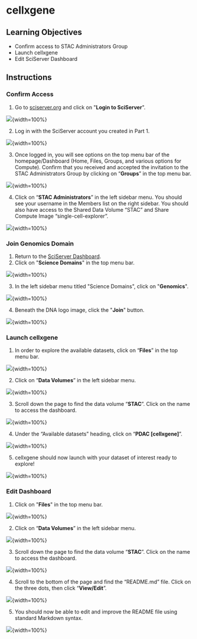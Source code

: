 


# cellxgene

## Learning Objectives
- Confirm access to STAC Administrators Group
- Launch cellxgene
- Edit SciServer Dashboard

## Instructions

### Confirm Access

1. Go to [sciserver.org](https://sciserver.org) and click on "**Login to SciServer**".

![](resources/images/03-cellxgene_files/figure-docx//16jh1ov1PyRyPKMTJ7ROiEyNm1B5KxdQlYQovVBCYesk_g25a5f9f2e31_0_6.png){width=100%}

2. Log in with the SciServer account you created in Part 1.

![](resources/images/03-cellxgene_files/figure-docx//16jh1ov1PyRyPKMTJ7ROiEyNm1B5KxdQlYQovVBCYesk_g25a5f9f2e31_0_11.png){width=100%}

3. Once logged in, you will see options on the top menu bar of the homepage/Dashboard (Home, Files, Groups, and various options for Compute). Confirm that you received and accepted the invitation to the STAC Administrators Group by clicking on “**Groups**” in the top menu bar.

![](resources/images/03-cellxgene_files/figure-docx//16jh1ov1PyRyPKMTJ7ROiEyNm1B5KxdQlYQovVBCYesk_g25a5f9f2e31_0_18.png){width=100%}

4. Click on “**STAC Administrators**” in the left sidebar menu. You should see your username in the Members list on the right sidebar. You should also have access to the Shared Data Volume “STAC” and Share Compute Image “single-cell-explorer”.     

![](resources/images/03-cellxgene_files/figure-docx//16jh1ov1PyRyPKMTJ7ROiEyNm1B5KxdQlYQovVBCYesk_g25a5f9f2e31_0_24.png){width=100%}

### Join Genomics Domain

1. Return to the [SciServer Dashboard](https://apps.sciserver.org/dashboard/).
2. Click on "**Science Domains**" in the top menu bar.

![](resources/images/03-cellxgene_files/figure-docx//16jh1ov1PyRyPKMTJ7ROiEyNm1B5KxdQlYQovVBCYesk_g25a5f9f2e31_0_33.png){width=100%}

3. In the left sidebar menu titled "Science Domains", click on "**Genomics**".

![](resources/images/03-cellxgene_files/figure-docx//16jh1ov1PyRyPKMTJ7ROiEyNm1B5KxdQlYQovVBCYesk_g25a5f9f2e31_0_39.png){width=100%}

4. Beneath the DNA logo image, click the "**Join**" button.

![](resources/images/03-cellxgene_files/figure-docx//16jh1ov1PyRyPKMTJ7ROiEyNm1B5KxdQlYQovVBCYesk_g25954290abf_0_0.png){width=100%}

### Launch cellxgene

1. In order to explore the available datasets, click on “**Files**” in the top menu bar.

![](resources/images/03-cellxgene_files/figure-docx//16jh1ov1PyRyPKMTJ7ROiEyNm1B5KxdQlYQovVBCYesk_g25a5f9f2e31_0_45.png){width=100%}

2. Click on “**Data Volumes**” in the left sidebar menu. 

![](resources/images/03-cellxgene_files/figure-docx//16jh1ov1PyRyPKMTJ7ROiEyNm1B5KxdQlYQovVBCYesk_g25a5f9f2e31_0_51.png){width=100%}

3. Scroll down the page to find the data volume “**STAC**”. Click on the name to access the dashboard.

![](resources/images/03-cellxgene_files/figure-docx//16jh1ov1PyRyPKMTJ7ROiEyNm1B5KxdQlYQovVBCYesk_g25a5f9f2e31_0_57.png){width=100%}

4. Under the “Available datasets” heading, click on “**PDAC [cellxgene]**”.

![](resources/images/03-cellxgene_files/figure-docx//16jh1ov1PyRyPKMTJ7ROiEyNm1B5KxdQlYQovVBCYesk_g25a5f9f2e31_0_63.png){width=100%}

5. cellxgene should now launch with your dataset of interest ready to explore!

![](resources/images/03-cellxgene_files/figure-docx//16jh1ov1PyRyPKMTJ7ROiEyNm1B5KxdQlYQovVBCYesk_g25a5f9f2e31_0_69.png){width=100%}


### Edit Dashboard

1. Click on "**Files**" in the top menu bar.

![](resources/images/03-cellxgene_files/figure-docx//16jh1ov1PyRyPKMTJ7ROiEyNm1B5KxdQlYQovVBCYesk_g25a5f9f2e31_0_75.png){width=100%}

2. Click on “**Data Volumes**” in the left sidebar menu.

![](resources/images/03-cellxgene_files/figure-docx//16jh1ov1PyRyPKMTJ7ROiEyNm1B5KxdQlYQovVBCYesk_g25a5f9f2e31_0_51.png){width=100%}

3. Scroll down the page to find the data volume “**STAC**”. Click on the name to access the dashboard.

![](resources/images/03-cellxgene_files/figure-docx//16jh1ov1PyRyPKMTJ7ROiEyNm1B5KxdQlYQovVBCYesk_g25a5f9f2e31_0_57.png){width=100%}

4. Scroll to the bottom of the page and find the “README.md” file. Click on the three dots, then click “**View/Edit**”.

![](resources/images/03-cellxgene_files/figure-docx//16jh1ov1PyRyPKMTJ7ROiEyNm1B5KxdQlYQovVBCYesk_g25a5f9f2e31_0_81.png){width=100%}

5. You should now be able to edit and improve the README file using standard Markdown syntax.

![](resources/images/03-cellxgene_files/figure-docx//16jh1ov1PyRyPKMTJ7ROiEyNm1B5KxdQlYQovVBCYesk_g25a5f9f2e31_0_87.png){width=100%}
